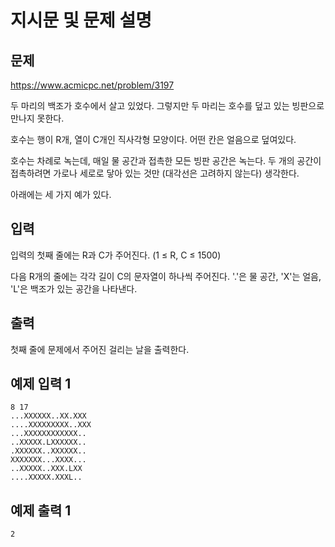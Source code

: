 # 지시문 및 문제 설명
## 문제
https://www.acmicpc.net/problem/3197

두 마리의 백조가 호수에서 살고 있었다. 그렇지만 두 마리는 호수를 덮고 있는 빙판으로 만나지 못한다.

호수는 행이 R개, 열이 C개인 직사각형 모양이다. 어떤 칸은 얼음으로 덮여있다.

호수는 차례로 녹는데, 매일 물 공간과 접촉한 모든 빙판 공간은 녹는다. 두 개의 공간이 접촉하려면 가로나 세로로 닿아 있는 것만 (대각선은 고려하지 않는다) 생각한다.

아래에는 세 가지 예가 있다.

## 입력
입력의 첫째 줄에는 R과 C가 주어진다. (1 ≤ R, C ≤ 1500)

다음 R개의 줄에는 각각 길이 C의 문자열이 하나씩 주어진다. '.'은 물 공간, 'X'는 얼음, 'L'은 백조가 있는 공간을 나타낸다.

## 출력
첫째 줄에 문제에서 주어진 걸리는 날을 출력한다.

## 예제 입력 1
```
8 17
...XXXXXX..XX.XXX
....XXXXXXXXX..XXX
...XXXXXXXXXXXX..
..XXXXX.LXXXXXX..
.XXXXXX..XXXXXX..
XXXXXXX...XXXX...
..XXXXX..XXX.LXX
....XXXXX.XXXL..
```

## 예제 출력 1
```
2
``` 